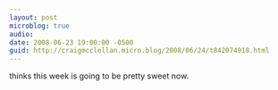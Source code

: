 ```yaml
---
layout: post
microblog: true
audio: 
date: 2008-06-23 19:00:00 -0500
guid: http://craigmcclellan.micro.blog/2008/06/24/t842074918.html
---
```

thinks this week is going to be pretty sweet now.
